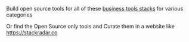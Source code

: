 
Build open source tools for all of these [business tools stacks](https://www.stackradar.co/stacks) for various categories

Or find the Open Source only tools and Curate them in a website like https://stackradar.co

